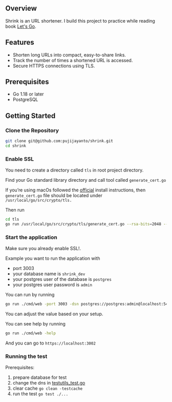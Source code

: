## Overview

Shrink is an URL shortener. I build this project to practice while reading book [Let's Go](https://lets-go.alexedwards.net/).

## Features

- Shorten long URLs into compact, easy-to-share links.
- Track the number of times a shortened URL is accessed.
- Secure HTTPS connections using TLS.

## Prerequisites

- Go 1.18 or later
- PostgreSQL

## Getting Started


### Clone the Repository

```bash
git clone git@github.com:pujijayanto/shrink.git
cd shrink
```

### Enable SSL

You need to create a directory called `tls` in root project directory.

Find your Go standard library directory and call tool called `generate_cert.go`

If you’re using macOs followed the [official](https://go.dev/doc/install#install) install instructions,
then `generate_cert.go` file should be located under `/usr/local/go/src/crypto/tls.`

Then run

```bash
cd tls
go run /usr/local/go/src/crypto/tls/generate_cert.go --rsa-bits=2048 --host=localhost
```

### Start the application
Make sure you already enable SSL!.

Example you want to run the application with

- port 3003
- your database name is `shrink_dev`
- your postgres user of the database is `postgres`
- your postgres user password is `admin`

You can run by running

```bash
go run ./cmd/web -port 3003 -dsn postgres://postgres:admin@localhost:5432/shrink_dev?sslmode=disable
```

You can adjust the value based on your setup.

You can see help by running

```bash
go run ./cmd/web -help
```

And you can go to `https://localhost:3002`


### Running the test

Prerequisites:
1. prepare database for test
2. change the dns in [testutils_test.go](./internal/models/testutils_test.go)
3. clear cache `go clean -testcache`
4. run the test `go test ./...`

